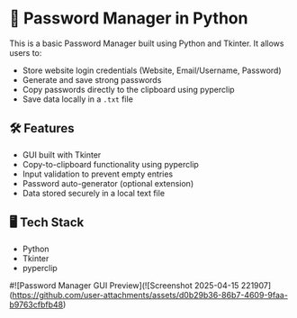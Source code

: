 # 🔐 Password Manager in Python

This is a basic Password Manager built using Python and Tkinter. It allows users to:

- Store website login credentials (Website, Email/Username, Password)
- Generate and save strong passwords
- Copy passwords directly to the clipboard using pyperclip
- Save data locally in a `.txt` file

## 🛠️ Features

- GUI built with Tkinter
- Copy-to-clipboard functionality using pyperclip
- Input validation to prevent empty entries
- Password auto-generator (optional extension)
- Data stored securely in a local text file

## 🖥️ Tech Stack

- Python
- Tkinter
- pyperclip

#![Password Manager GUI Preview](![Screenshot 2025-04-15 221907]
(https://github.com/user-attachments/assets/d0b29b36-86b7-4609-9faa-b9763cfbfb48)
